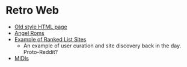 # Retro Web

- [Old style HTML page](http://www.thejasper.com/)
- [Angel Roms](https://web.archive.org/web/20030801082640/http://www.angelroms.com/home.php)
- [Example of Ranked List Sites](https://web.archive.org/web/20001109033100/http://www.top-www.com/gaming/)
  - An example of user curation and site discovery back in the day. Proto-Reddit?
- [MIDIs](https://midis.fandom.com/wiki/MIDIs_Wiki)